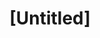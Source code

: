 ---
pid: LLG43
title: "[Untitled]"
location_transcription: 
zipcode: 
outside_phl: 
neighborhood: 
age: 
age_range: 
instagram: 
image_file_name: LLG_43.jpg
proposal_transcription: People think its a mirror buts its a glass plane with an actor
  of the same age as the person looking in the glass
topic: Unknown
topic_summary: '0'
type: Interactive,Performance
keywords_other: reflection, mirror, performance
credit: 
image_labels: 
twitter: 
facebook: 
permalink: "/monuments/llg43/"
layout: item-page
---